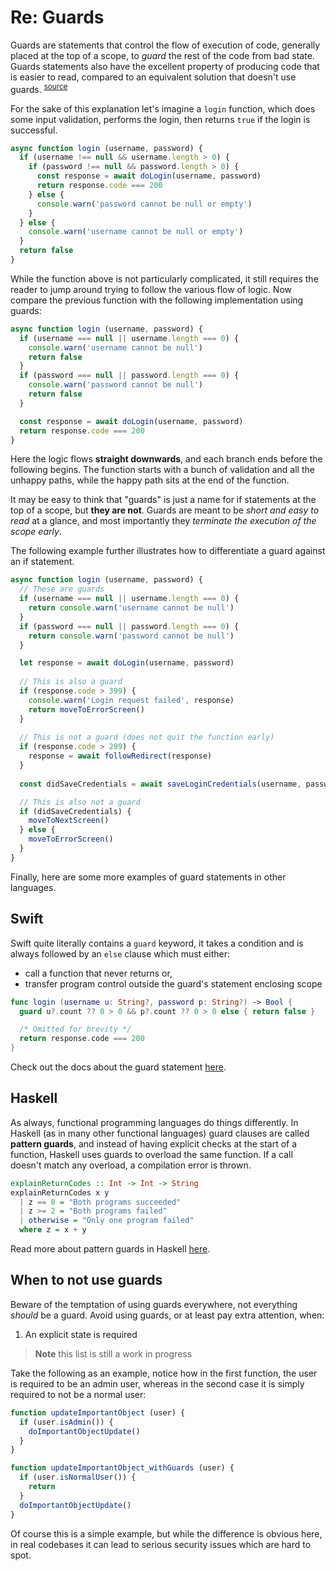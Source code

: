 <!-- lazy:https://cdn.jsdelivr.net/npm/prismjs@1/components/prism-swift.min.js -->
<!-- lazy:https://cdn.jsdelivr.net/npm/prismjs@1/components/prism-haskell.min.js -->

# Re: Guards

Guards are statements that control the flow of execution of code, generally placed at the top of a scope, to _guard_ the rest of the code from bad state.
Guards statements also have the excellent property of producing code that is easier to read, compared to an equivalent solution that doesn't use guards.
<sup>[source][source]</sup>

[source]: https://www.youtube.com/watch?v=iOVbAmknKUk

For the sake of this explanation let's imagine a `login` function, which does some input validation, performs the login, then returns `true` if the login is successful.

```js
async function login (username, password) {
  if (username !== null && username.length > 0) {
    if (password !== null && password.length > 0) {
      const response = await doLogin(username, password)
      return response.code === 200
    } else {
      console.warn('password cannot be null or empty')
    }
  } else {
    console.warn('username cannot be null or empty')
  }
  return false
}
```

While the function above is not particularly complicated, it still requires the reader to jump around trying to follow the various flow of logic.
Now compare the previous function with the following implementation using guards:

```js
async function login (username, password) {
  if (username === null || username.length === 0) {
    console.warn('username cannot be null')
    return false
  }
  if (password === null || password.length === 0) {
    console.warn('password cannot be null')
    return false
  }

  const response = await doLogin(username, password)
  return response.code === 200
}
```

Here the logic flows **straight downwards**, and each branch ends before the following begins.
The function starts with a bunch of validation and all the unhappy paths, while the happy path sits at the end of the function.

It may be easy to think that "guards" is just a name for if statements at the top of a scope, but **they are not**.
Guards are meant to be _short and easy to read_ at a glance, and most importantly they _terminate the execution of the scope early_.

The following example further illustrates how to differentiate a guard against an if statement.

```js
async function login (username, password) {
  // These are guards
  if (username === null || username.length === 0) {
    return console.warn('username cannot be null')
  }
  if (password === null || password.length === 0) {
    return console.warn('password cannot be null')
  }

  let response = await doLogin(username, password)
  
  // This is also a guard
  if (response.code > 399) {
    console.warn('Login request failed', response)
    return moveToErrorScreen()
  }
  
  // This is not a guard (does not quit the function early)
  if (response.code > 299) {
    response = await followRedirect(response)
  }
  
  const didSaveCredentials = await saveLoginCredentials(username, password)

  // This is also not a guard
  if (didSaveCredentials) {
    moveToNextScreen()
  } else {
    moveToErrorScreen()
  }
}
```

Finally, here are some more examples of guard statements in other languages.

<!-- tabs:start -->

## **Swift**

Swift quite literally contains a `guard` keyword, it takes a condition and is always followed by an `else` clause which must either:

* call a function that never returns or,
* transfer program control outside the guard's statement enclosing scope

```swift
func login (username u: String?, password p: String?) -> Bool {
  guard u?.count ?? 0 > 0 && p?.count ?? 0 > 0 else { return false }

  /* Omitted for brevity */
  return response.code === 200
}
```

Check out the docs about the guard statement [here][swift-docs].

[swift-docs]: https://docs.swift.org/swift-book/ReferenceManual/Statements.html#grammar_guard-statement

## **Haskell**

As always, functional programming languages do things differently.
In Haskell (as in many other functional languages) guard clauses are called **pattern guards**, and instead of having explicit checks at the start of a function, Haskell uses guards to overload the same function.
If a call doesn't match any overload, a compilation error is thrown.

```hs
explainReturnCodes :: Int -> Int -> String
explainReturnCodes x y
  | z == 0 = "Both programs succeeded"
  | z >= 2 = "Both programs failed"
  | otherwise = "Only one program failed"
  where z = x + y
```

Read more about pattern guards in Haskell [here][haskell-docs].

[haskell-docs]: https://wiki.haskell.org/Pattern_guard

<!-- tabs:end -->

## When to not use guards

Beware of the temptation of using guards everywhere, not everything _should_ be a guard.
Avoid using guards, or at least pay extra attention, when:

1. An explicit state is required

> __Note__ this list is still a work in progress

Take the following as an example, notice how in the first function, the user is required to be an admin user, whereas in the second case it is simply required to not be a normal user:

```js
function updateImportantObject (user) {
  if (user.isAdmin()) {
    doImportantObjectUpdate()
  }
}

function updateImportantObject_withGuards (user) {
  if (user.isNormalUser()) {
    return
  }
  doImportantObjectUpdate()
}
```

Of course this is a simple example, but while the difference is obvious here, in real codebases it can lead to serious security issues which are hard to spot.
